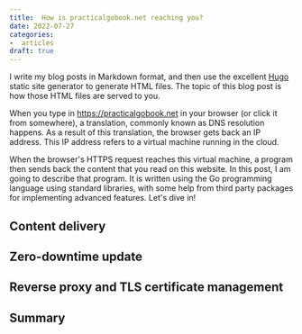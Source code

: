 ```yaml
---
title:  How is practicalgobook.net reaching you?
date: 2022-07-27
categories:
-  articles
draft: true
---
```

I write my blog posts in Markdown format,  and then use the excellent [Hugo](https://gohugo.io/) static site 
generator to generate HTML files. The topic of this blog post is how those HTML files are served
to you.

When you type in https://practicalgobook.net in your browser (or click it from somewhere), a translation,
commonly known as DNS resolution happens. As a result of this translation, the browser gets back
an IP address. This IP address refers to a virtual machine running in the cloud. 

When the browser's HTTPS request reaches this virtual machine, a program then sends back the content 
that you read on this website. In this post, I am going to describe that program. It is written using 
the Go programming language using standard libraries, with some help from 
third party packages for implementing advanced features. Let's dive in!

## Content delivery

## Zero-downtime update

## Reverse proxy and TLS certificate management

## Summary
